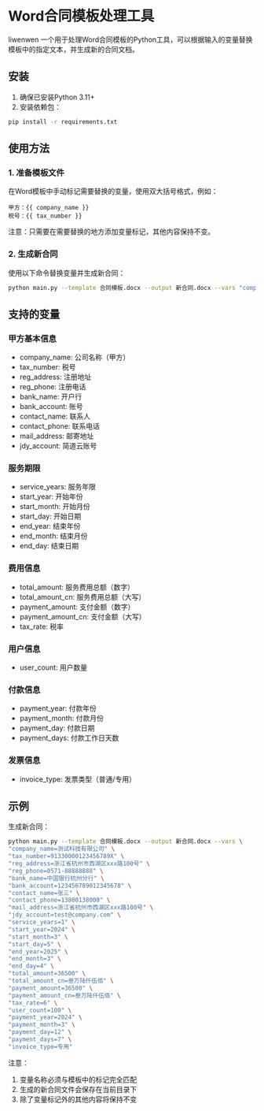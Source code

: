 # Word合同模板处理工具
liwenwen
一个用于处理Word合同模板的Python工具，可以根据输入的变量替换模板中的指定文本，并生成新的合同文档。

## 安装

1. 确保已安装Python 3.11+
2. 安装依赖包：
```bash
pip install -r requirements.txt
```

## 使用方法

### 1. 准备模板文件

在Word模板中手动标记需要替换的变量，使用双大括号格式，例如：
```
甲方：{{ company_name }}
税号：{{ tax_number }}
```

注意：只需要在需要替换的地方添加变量标记，其他内容保持不变。

### 2. 生成新合同

使用以下命令替换变量并生成新合同：
```bash
python main.py --template 合同模板.docx --output 新合同.docx --vars "company_name=测试科技有限公司" "tax_number=91330000123456789X" ...
```

## 支持的变量

### 甲方基本信息
- company_name: 公司名称（甲方）
- tax_number: 税号
- reg_address: 注册地址
- reg_phone: 注册电话
- bank_name: 开户行
- bank_account: 账号
- contact_name: 联系人
- contact_phone: 联系电话
- mail_address: 邮寄地址
- jdy_account: 简道云账号

### 服务期限
- service_years: 服务年限
- start_year: 开始年份
- start_month: 开始月份
- start_day: 开始日期
- end_year: 结束年份
- end_month: 结束月份
- end_day: 结束日期

### 费用信息
- total_amount: 服务费用总额（数字）
- total_amount_cn: 服务费用总额（大写）
- payment_amount: 支付金额（数字）
- payment_amount_cn: 支付金额（大写）
- tax_rate: 税率

### 用户信息
- user_count: 用户数量

### 付款信息
- payment_year: 付款年份
- payment_month: 付款月份
- payment_day: 付款日期
- payment_days: 付款工作日天数

### 发票信息
- invoice_type: 发票类型（普通/专用）

## 示例

生成新合同：
```bash
python main.py --template 合同模板.docx --output 新合同.docx --vars \
"company_name=测试科技有限公司" \
"tax_number=91330000123456789X" \
"reg_address=浙江省杭州市西湖区xxx路100号" \
"reg_phone=0571-88888888" \
"bank_name=中国银行杭州分行" \
"bank_account=123456789012345678" \
"contact_name=张三" \
"contact_phone=13800138000" \
"mail_address=浙江省杭州市西湖区xxx路100号" \
"jdy_account=test@company.com" \
"service_years=1" \
"start_year=2024" \
"start_month=3" \
"start_day=5" \
"end_year=2025" \
"end_month=3" \
"end_day=4" \
"total_amount=36500" \
"total_amount_cn=叁万陆仟伍佰" \
"payment_amount=36500" \
"payment_amount_cn=叁万陆仟伍佰" \
"tax_rate=6" \
"user_count=100" \
"payment_year=2024" \
"payment_month=3" \
"payment_day=12" \
"payment_days=7" \
"invoice_type=专用"
```

注意：
1. 变量名称必须与模板中的标记完全匹配
2. 生成的新合同文件会保存在当前目录下
3. 除了变量标记外的其他内容将保持不变
